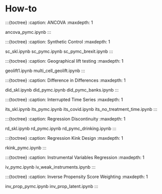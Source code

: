 # How-to

:::{toctree}
:caption: ANCOVA
:maxdepth: 1

ancova_pymc.ipynb
:::

:::{toctree}
:caption: Synthetic Control
:maxdepth: 1

sc_skl.ipynb
sc_pymc.ipynb
sc_pymc_brexit.ipynb
:::

:::{toctree}
:caption: Geographical lift testing
:maxdepth: 1

geolift1.ipynb
multi_cell_geolift.ipynb
:::

:::{toctree}
:caption: Difference in Differences
:maxdepth: 1

did_skl.ipynb
did_pymc.ipynb
did_pymc_banks.ipynb
:::

:::{toctree}
:caption: Interrupted Time Series
:maxdepth: 1

its_skl.ipynb
its_pymc.ipynb
its_covid.ipynb
its_no_treatment_time.ipynb
:::

:::{toctree}
:caption: Regression Discontinuity
:maxdepth: 1

rd_skl.ipynb
rd_pymc.ipynb
rd_pymc_drinking.ipynb
:::

:::{toctree}
:caption: Regression Kink Design
:maxdepth: 1

rkink_pymc.ipynb
:::

:::{toctree}
:caption: Instrumental Variables Regression
:maxdepth: 1

iv_pymc.ipynb
iv_weak_instruments.ipynb
:::

:::{toctree}
:caption: Inverse Propensity Score Weighting
:maxdepth: 1

inv_prop_pymc.ipynb
inv_prop_latent.ipynb
:::
